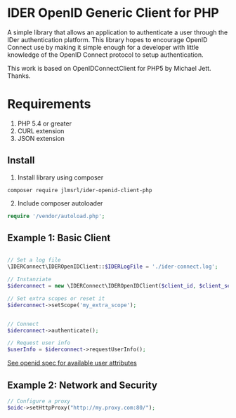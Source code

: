 IDER OpenID Generic Client for PHP
========================
A simple library that allows an application to authenticate a user through the IDer authentication platform.
This library hopes to encourage OpenID Connect use by making it simple enough for a developer with little knowledge of
the OpenID Connect protocol to setup authentication.

This work is based on OpenIDConnectClient for PHP5 by Michael Jett. Thanks.

# Requirements #
 1. PHP 5.4 or greater
 2. CURL extension
 3. JSON extension

## Install ##
 1. Install library using composer
```
composer require jlmsrl/ider-openid-client-php
```
 2. Include composer autoloader
```php
require '/vendor/autoload.php';
```

## Example 1: Basic Client ##

```php

// Set a log file
\IDERConnect\IDEROpenIDClient::$IDERLogFile = './ider-connect.log';

// Instanziate
$iderconnect = new \IDERConnect\IDEROpenIDClient($client_id, $client_secret, $extra_scopes);

// Set extra scopes or reset it
$iderconnect->setScope('my_extra_scope');


// Connect
$iderconnect->authenticate();

// Request user info
$userInfo = $iderconnect->requestUserInfo();

```

[See openid spec for available user attributes][1]

## Example 2: Network and Security ##
```php
// Configure a proxy
$oidc->setHttpProxy("http://my.proxy.com:80/");

```


[1]: http://openid.net/specs/openid-connect-basic-1_0-15.html#id_res
